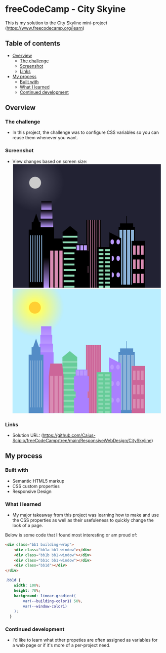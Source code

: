 # freeCodeCamp - City Skyine
This is my solution to the City Skyline mini-project (https://www.freecodecamp.org/learn)

## Table of contents

- [Overview](#overview)
  - [The challenge](#the-challenge)
  - [Screenshot](#screenshot)
  - [Links](#links)
- [My process](#my-process)
  - [Built with](#built-with)
  - [What I learned](#what-i-learned)
  - [Continued development](#continued-development)

## Overview

### The challenge

- In this project, the challenge was to configure CSS variables so you can reuse them whenever you want.

### Screenshot

- View changes based on screen size:
![](./SkyLineSmallScreen.png)
![](./SkyLineLargeScreen.png)

### Links

- Solution URL: (https://github.com/Caius-Scipio/freeCodeCamp/tree/main/ResponsiveWebDesign/CitySkyline)

## My process

### Built with

- Semantic HTML5 markup
- CSS custom properties
- Responsive Design

### What I learned

- My major takeaway from this project was learning how to make and use the CSS properties as well as their usefuleness to quickly change the look of a page.

Below is some code that I found most interesting or am proud of:

```HTML
<div class="bb1 building-wrap">
    <div class="bb1a bb1-window"></div>
    <div class="bb1b bb1-window"></div>
    <div class="bb1c bb1-window"></div>
    <div class="bb1d"></div>
</div>
```

```CSS
.bb1d {
    width: 100%;
    height: 70%;
    background: linear-gradient(
        var(--building-color1) 50%,
        var(--window-color1)
    );
  }
```

### Continued development

- I'd like to learn what other propeties are often assigned as variables for a web page or if it's more of a per-project need.